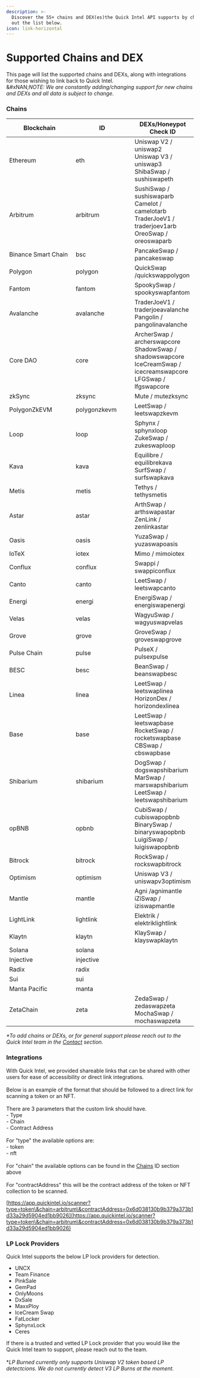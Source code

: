 ```yaml
---
description: >-
  Discover the 55+ chains and DEX(es)the Quick Intel API supports by checking
  out the list below.
icon: link-horizontal
---
```


# Supported Chains and DEX

This page will list the supported chains and DEXs, along with integrations for those wishing to link back to Quick Intel.\
&#xNAN;_&#x4E;OTE: We are constantly adding/changing support for new chains and DEXs and all data is subject to change._

### Chains

<table><thead><tr><th width="238">Blockchain</th><th width="193.33333333333331">ID</th><th>DEXs/Honeypot Check ID</th></tr></thead><tbody><tr><td>Ethereum</td><td>eth</td><td>Uniswap V2 / uniswap2<br>Uniswap V3 / uniswap3<br>ShibaSwap / sushiswapeth</td></tr><tr><td>Arbitrum</td><td>arbitrum</td><td>SushiSwap / sushiswaparb<br>Camelot / camelotarb<br>TraderJoeV1 / traderjoev1arb<br>OreoSwap / oreoswaparb</td></tr><tr><td>Binance Smart Chain</td><td>bsc</td><td>PancakeSwap / pancakeswap</td></tr><tr><td>Polygon</td><td>polygon</td><td>QuickSwap /quickswappolygon</td></tr><tr><td>Fantom</td><td>fantom</td><td>SpookySwap / spookyswapfantom</td></tr><tr><td>Avalanche</td><td>avalanche</td><td>TraderJoeV1 / traderjoeavalanche<br>Pangolin / pangolinavalanche</td></tr><tr><td>Core DAO</td><td>core</td><td>ArcherSwap / archerswapcore<br>ShadowSwap / shadowswapcore<br>IceCreamSwap / icecreamswapcore<br>LFGSwap / lfgswapcore</td></tr><tr><td>zkSync</td><td>zksync</td><td>Mute / mutezksync</td></tr><tr><td>PolygonZkEVM</td><td>polygonzkevm</td><td>LeetSwap / leetswapzkevm</td></tr><tr><td>Loop</td><td>loop</td><td>Sphynx / sphynxloop<br>ZukeSwap / zukeswaploop</td></tr><tr><td>Kava</td><td>kava</td><td>Equilibre / equilibrekava<br>SurfSwap / surfswapkava</td></tr><tr><td>Metis</td><td>metis</td><td>Tethys / tethysmetis</td></tr><tr><td>Astar</td><td>astar</td><td>ArthSwap / arthswapastar<br>ZenLink / zenlinkastar</td></tr><tr><td>Oasis</td><td>oasis</td><td>YuzaSwap / yuzaswapoasis</td></tr><tr><td>IoTeX</td><td>iotex</td><td>Mimo / mimoiotex</td></tr><tr><td>Conflux</td><td>conflux</td><td>Swappi / swappiconflux</td></tr><tr><td>Canto</td><td>canto</td><td>LeetSwap / leetswapcanto</td></tr><tr><td>Energi</td><td>energi</td><td>EnergiSwap / energiswapenergi</td></tr><tr><td>Velas</td><td>velas</td><td>WagyuSwap / wagyuswapvelas</td></tr><tr><td>Grove</td><td>grove</td><td>GroveSwap / groveswapgrove</td></tr><tr><td>Pulse Chain</td><td>pulse</td><td>PulseX / pulsexpulse</td></tr><tr><td>BESC</td><td>besc</td><td>BeanSwap / beanswapbesc</td></tr><tr><td>Linea</td><td>linea</td><td>LeetSwap / leetswaplinea<br>HorizonDex / horizondexlinea</td></tr><tr><td>Base</td><td>base</td><td>LeetSwap / leetswapbase<br>RocketSwap / rocketswapbase<br>CBSwap / cbswapbase</td></tr><tr><td>Shibarium</td><td>shibarium</td><td>DogSwap / dogswapshibarium<br>MarSwap / marswapshibarium<br>LeetSwap / leetswapshibarium</td></tr><tr><td>opBNB</td><td>opbnb</td><td>CubiSwap / cubiswapopbnb<br>BinarySwap / binaryswapopbnb<br>LuigiSwap / luigiswapopbnb</td></tr><tr><td>Bitrock</td><td>bitrock</td><td>RockSwap / rockswapbitrock</td></tr><tr><td>Optimism</td><td>optimism</td><td>Uniswap V3 / uniswapv3optimism</td></tr><tr><td>Mantle</td><td>mantle</td><td>Agni /agnimantle<br>iZiSwap / iziswapmantle</td></tr><tr><td>LightLink</td><td>lightlink</td><td>Elektrik / elektriklightlink</td></tr><tr><td>Klaytn</td><td>klaytn</td><td>KlaySwap / klayswapklaytn</td></tr><tr><td>Solana</td><td>solana</td><td></td></tr><tr><td>Injective</td><td>injective</td><td></td></tr><tr><td>Radix</td><td>radix</td><td></td></tr><tr><td>Sui</td><td>sui</td><td></td></tr><tr><td>Manta Pacific</td><td>manta</td><td></td></tr><tr><td>ZetaChain</td><td>zeta</td><td>ZedaSwap / zedaswapzeta<br>MochaSwap / mochaswapzeta</td></tr></tbody></table>

_\*To add chains or DEXs, or for general support please reach out to the Quick Intel team in the_ [_Contact_](../../resources/support-and-team-contacts.md) _section._

### Integrations

With Quick Intel, we provided shareable links that can be shared with other users for ease of accessibility or direct link integrations.\
\
Below is an example of the format that should be followed to a direct link for scanning a token or an NFT.\
\
There are 3 parameters that the custom link should have.\
\- Type\
\- Chain\
\- Contract Address\
\
For "type" the available options are:\
\- token\
\- nft\
\
For "chain" the available options can be found in the [Chains](supported-chains-and-dex.md#chains) ID section above\
\
For "contractAddress" this will be the contract address of the token or NFT collection to be scanned.

[https://app.quickintel.io/scanner?type=token\&chain=arbitrum\&contractAddress=0x6d038130b9b379a373b1d33a29d5904ed1bb9026](https://app.quickintel.io/scanner?type=token\&chain=arbitrum\&contractAddress=0x6d038130b9b379a373b1d33a29d5904ed1bb9026)

### **LP Lock Providers**

Quick Intel supports the below LP lock providers for detection.

* UNCX
* Team Finance
* PinkSale
* GemPad
* OnlyMoons
* DxSale
* MaxxPloy
* IceCream Swap
* FatLocker
* SphynxLock
* Ceres

If there is a trusted and vetted LP Lock provider that you would like the Quick Intel team to support, please reach out to the team.\
\
\*_LP Burned currently only supports Uniswap V2 token based LP detectcions. We do not currently detect V3 LP Burns at the moment._
